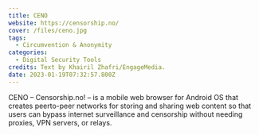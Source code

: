 ```yaml
---
title: CENO
website: https://censorship.no/
cover: /files/ceno.jpg
tags:
  - Circumvention & Anonymity
categories:
  - Digital Security Tools
credits: Text by Khairil Zhafri/EngageMedia.
date: 2023-01-19T07:32:57.800Z
---
```

CENO – Censorship.no! – is a mobile web browser for Android OS that creates peerto-peer networks for storing and sharing web content so that users can bypass internet surveillance and censorship without needing proxies, VPN servers, or relays.